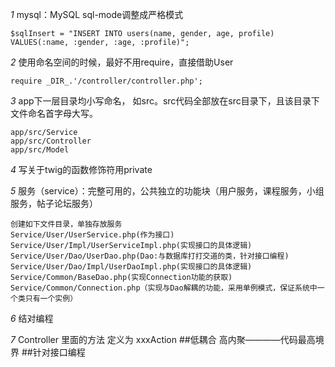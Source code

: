 *1* mysql：MySQL sql-mode调整成严格模式

    $sqlInsert = "INSERT INTO users(name, gender, age, profile) VALUES(:name, :gender, :age, :profile)";

*2* 使用命名空间的时候，最好不用require，直接借助User

    require _DIR_.'/controller/controller.php';

*3* app下一层目录均小写命名， 如src。src代码全部放在src目录下，且该目录下文件命名首字母大写。

    app/src/Service
    app/src/Controller
    app/src/Model


*4* 写关于twig的函数修饰符用private

*5* 服务（service）：完整可用的，公共独立的功能块（用户服务，课程服务，小组服务，帖子论坛服务）

    创建如下文件目录，单独存放服务
    Service/User/UserService.php(作为接口)
    Service/User/Impl/UserServiceImpl.php(实现接口的具体逻辑)
    Service/User/Dao/UserDao.php(Dao:与数据库打打交道的类，针对接口编程)
    Service/User/Dao/Impl/UserDaoImpl.php(实现接口的具体逻辑)
    Service/Common/BaseDao.php(实现Connection功能的获取)
    Service/Common/Connection.php（实现与Dao解耦的功能，采用单例模式，保证系统中一个类只有一个实例）


*6* 结对编程

*7* Controller 里面的方法 定义为 xxxAction
##低耦合 高内聚————代码最高境界
##针对接口编程
